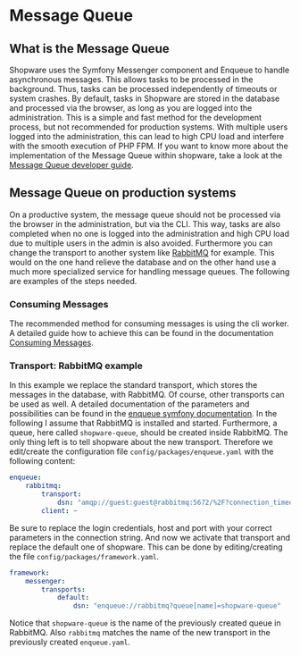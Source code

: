 # Message Queue

## What is the Message Queue
Shopware uses the Symfony Messenger component and Enqueue to handle asynchronous messages. This allows tasks to be processed in the background. Thus, tasks can be processed independently of timeouts or system crashes. By default, tasks in Shopware are stored in the database and processed via the browser, as long as you are logged into the administration. This is a simple and fast method for the development process, but not recommended for production systems. With multiple users logged into the administration, this can lead to high CPU load and interfere with the smooth execution of PHP FPM.
If you want to know more about the implementation of the Message Queue within shopware, take a look at the [Message Queue developer guide](https://docs.shopware.com/en/shopware-platform-dev-en/developer-guide/core/message-queue).

## Message Queue on production systems
On a productive system, the message queue should not be processed via the browser in the administration, but via the CLI. This way, tasks are also completed when no one is logged into the administration and high CPU load due to multiple users in the admin is also avoided.
Furthermore you can change the transport to another system like [RabbitMQ](https://www.rabbitmq.com/) for example. This would on the one hand relieve the database and on the other hand use a much more specialized service for handling message queues. 
The following are examples of the steps needed.

### Consuming Messages
The recommended method for consuming messages is using the cli worker. A detailed guide how to achieve this can be found in the documentation [Consuming Messages](https://docs.shopware.com/en/shopware-platform-dev-en/developer-guide/core/message-queue#consuming-messages).

### Transport: RabbitMQ example
In this example we replace the standard transport, which stores the messages in the database, with RabbitMQ. Of course, other transports can be used as well. A detailed documentation of the parameters and possibilities can be found in the [enqueue symfony documentation](https://php-enqueue.github.io/bundle/config_reference/). 
In the following I assume that RabbitMQ is installed and started. Furthermore, a queue, here called `shopware-queue`, should be created inside RabbitMQ.
The only thing left is to tell shopware about the new transport. Therefore we edit/create the configuration file `config/packages/enqueue.yaml` with the following content:
```yaml
enqueue:
    rabbitmq:
        transport:
            dsn: "amqp://guest:guest@rabbitmq:5672/%2F?connection_timeout=1000&heartbeat=100"
        client: ~
```
Be sure to replace the login credentials, host and port with your correct parameters in the connection string.
And now we activate that transport and replace the default one of shopware. This can be done by editing/creating the file `config/packages/framework.yaml`.
```yaml
framework:
    messenger:
        transports:
            default:
                dsn: "enqueue://rabbitmq?queue[name]=shopware-queue"
```
Notice that `shopware-queue` is the name of the previously created queue in RabbitMQ. Also `rabbitmq` matches the name of the new transport in the previously created `enqueue.yaml`.
